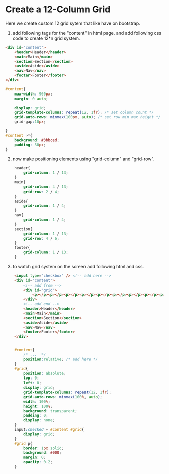 # Create a 12-Column Grid

Here we create custom 12 grid sytem that like have on bootstrap.   

1. add following tags for the "content" in html page. and add following css code to create 12*n grid system.      

```html 
<div id="content">
    <header>Header</header>
    <main>Main</main>
    <section>Section</section>
    <aside>Aside</aside>
    <nav>Nav</nav>
    <footer>Footer</footer>
</div>
```

```css
#content{
    max-width: 960px;
    margin: 0 auto;

    display: grid;
    grid-template-columns: repeat(12, 1fr); /* set column count */
    grid-auto-rows: minmax(100px, auto); /* set row min max height */
    grid-gap:10px;

}
#content >*{
    background: #3bbced;
    padding: 30px;
}
```  

2. now make positioning elements using "grid-column" and "grid-row".   

```css
    header{
        grid-column: 1 / 13;
    }
    main{
        grid-column: 4 / 13;
        grid-row: 2 / 4;
    }
    aside{
        grid-column: 1 / 4;
    }
    nav{
        grid-column: 1 / 4;
    }
    section{
        grid-column: 1 / 13;
        grid-row: 4 / 6;
    }
    footer{
        grid-column: 1 / 13;
    }
```

3. to watch grid system on the screen add following html and css.    

```html  
    <input type="checkbox" /> <!-- add here -->
	<div id="content">
        <!-- add from -->
        <div id="grid">
            <p></p><p></p><p></p><p></p><p></p><p></p><p></p><p></p><p></p><p></p><p></p><p></p>
        </div>
        <!-- add end -->
		<header>Header</header>
        <main>Main</main>
        <section>Section</section>
        <aside>Aside</aside>
        <nav>Nav</nav>
        <footer>Footer</footer>
	</div>
```   

```css

    #content{
        /* ...  */
        position:relative; /* add here */
    }
    #grid{
        position: absolute;
        top: 0;
        left: 0;
        display: grid;
        grid-template-columns: repeat(12, 1fr);
        grid-auto-rows: minmax(100%, auto);
        width: 100%;
        height: 100%;
        background: transparent;
        padding: 0;
        display: none;
    }
    input:checked + #content #grid{
        display: grid;
    }
    #grid p{
        border: 1px solid;
        background: #000;
        margin: 0;
        opacity: 0.2;
    }
```
